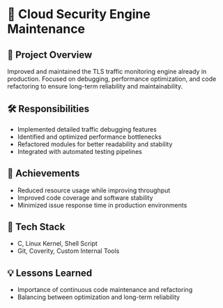 # 🔹 Cloud Security Engine Maintenance

## 📌 Project Overview
Improved and maintained the TLS traffic monitoring engine already in production. Focused on debugging, performance optimization, and code refactoring to ensure long-term reliability and maintainability.

## 🛠️ Responsibilities
- Implemented detailed traffic debugging features
- Identified and optimized performance bottlenecks
- Refactored modules for better readability and stability
- Integrated with automated testing pipelines

## 🌟 Achievements
- Reduced resource usage while improving throughput
- Improved code coverage and software stability
- Minimized issue response time in production environments

## 🧪 Tech Stack
- C, Linux Kernel, Shell Script
- Git, Coverity, Custom Internal Tools

## 💡 Lessons Learned
- Importance of continuous code maintenance and refactoring
- Balancing between optimization and long-term reliability
